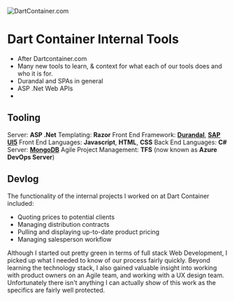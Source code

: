 
<img src="assets/projectimg/dart_title.png" alt="DartContainer.com" class="hero-image" />

# Dart Container Internal Tools

- After Dartcontainer.com
- Many new tools to learn, & context for what each of our tools does and who it is for.
- Durandal and SPAs in general
- ASP .Net Web APIs
-

## Tooling

Server: **ASP .Net**
Templating: **Razor**
Front End Framework: [**Durandal**](https://github.com/BlueSpire/Durandal), [**SAP UI5**](https://sapui5.hana.ondemand.com)
Front End Languages: **Javascript**, **HTML**, **CSS**
Back End Languages: **C#**
Server: [**MongoDB**](https://www.mongodb.com)
Agile Project Management: **TFS** (now known as **Azure DevOps Server**)

## Devlog

The functionality of the internal projects I worked on at Dart Container included:
- Quoting prices to potential clients
- Managing distribution contracts
- Pulling and displaying up-to-date product pricing
- Managing salesperson workflow

Although I started out pretty green in terms of full stack Web Development, I picked up what I needed to know of our process fairly quickly.  Beyond learning the technology stack, I also gained valuable insight into working with product owners on an Agile team, and working with a UX design team. Unfortunately there isn't anything I can actually show of this work as the specifics are fairly well protected.
